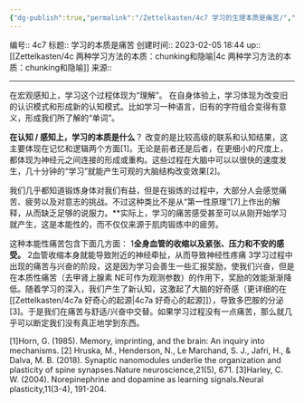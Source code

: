 ```yaml
---
{"dg-publish":true,"permalink":"/Zettelkasten/4c7 学习的生理本质是痛苦/","dgPassFrontmatter":true}
---
```


编号:: 4c7
标题:: 学习的本质是痛苦
创建时间:: 2023-02-05 18:44
up:: [[Zettelkasten/4c 两种学习方法的本质：chunking和隐喻\|4c 两种学习方法的本质：chunking和隐喻]]
来源:: 

---
在宏观感知上，学习这个过程体现为“理解”。
在自身体验上，学习体现为改变旧的认识模式和形成新的认知模式。比如学习一种语言，旧有的字符组合变得有意义，形成我们所了解的“单词”。

**在认知 / 感知上，学习的本质是什么**？
改变的是比较高级的联系和认知结果，这主要体现在记忆和逻辑两个方面[1]。无论是前者还是后者，在更细小的尺度上，都体现为神经元之间连接的形成或重构。这些过程在大脑中可以以很快的速度发生，几十分钟的“学习”就能产生可观的大脑结构改变效果[2]。

我们几乎都知道锻炼身体对我们有益，但是在锻炼的过程中，大部分人会感觉痛苦、疲劳以及对意志的挑战。不过这种类比不是从“第一性原理”[7]上作出的解释，从而缺乏足够的说服力。**实际上，学习的痛苦感受甚至可以从刚开始学习就产生，这是本能性的，而不仅仅来源于肌肉锻炼中的疲劳。

这种本能性痛苦包含下面几方面：
1**全身血管的收缩以及紧张、压力和不安的感受。**
2血管收缩本身就能导致附近的神经牵扯，从而导致神经性疼痛
3学习过程中出现的痛苦与兴奋的阶段，这是因为学习会善生一些汇报奖励，使我们兴奋，但是在本质性痛苦（去甲肾上腺素 NE可作为观测参数）的作用下，奖励的效能渐渐降低。随着学习的深入，我们产生了新认知，这激起了大脑的好奇感（更详细的在[[Zettelkasten/4c7a 好奇心的起源\|4c7a 好奇心的起源]]），导致多巴胺的分泌[3]。于是我们在痛苦与舒适/兴奋中交替。如果学习过程没有一点痛苦，那么就几乎可以断定我们没有真正地学到东西。




[1]Horn, G. (1985). Memory, imprinting, and the brain: An inquiry into mechanisms.
[2] Hruska, M., Henderson, N., Le Marchand, S. J., Jafri, H., & Dalva, M. B. (2018). Synaptic nanomodules underlie the organization and plasticity of spine synapses.Nature neuroscience,21(5), 671.
[3]Harley, C. W. (2004). Norepinephrine and dopamine as learning signals.Neural plasticity,11(3-4), 191-204.
